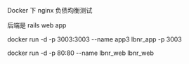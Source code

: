 Docker 下
nginx 负债均衡测试

后端是 rails web app

docker run -d -p 3003:3003 --name app3 lbnr_app -p 3003

docker run -d -p 80:80 --name lbnr_web lbnr_web
